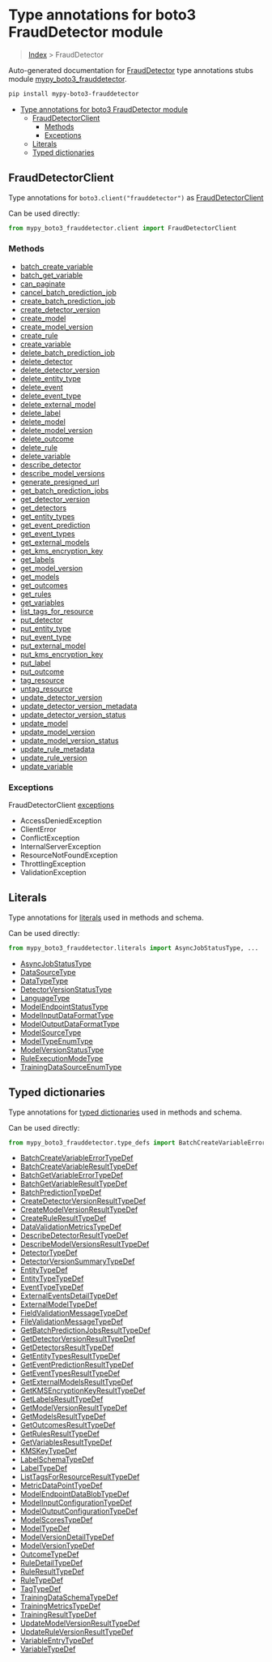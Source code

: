 # Type annotations for boto3 FraudDetector module

> [Index](..) > FraudDetector

Auto-generated documentation for
[FraudDetector](https://boto3.amazonaws.com/v1/documentation/api/1.17.74/reference/services/frauddetector.html#FraudDetector)
type annotations stubs module
[mypy_boto3_frauddetector](https://pypi.org/project/mypy-boto3-frauddetector/).

```bash
pip install mypy-boto3-frauddetector
```

- [Type annotations for boto3 FraudDetector module](#type-annotations-for-boto3-frauddetector-module)
  - [FraudDetectorClient](#frauddetectorclient)
    - [Methods](#methods)
    - [Exceptions](#exceptions)
  - [Literals](#literals)
  - [Typed dictionaries](#typed-dictionaries)

## FraudDetectorClient

Type annotations for `boto3.client("frauddetector")` as
[FraudDetectorClient](./client.md)

Can be used directly:

```python
from mypy_boto3_frauddetector.client import FraudDetectorClient
```

### Methods

- [batch_create_variable](./client.md#batch_create_variable)
- [batch_get_variable](./client.md#batch_get_variable)
- [can_paginate](./client.md#can_paginate)
- [cancel_batch_prediction_job](./client.md#cancel_batch_prediction_job)
- [create_batch_prediction_job](./client.md#create_batch_prediction_job)
- [create_detector_version](./client.md#create_detector_version)
- [create_model](./client.md#create_model)
- [create_model_version](./client.md#create_model_version)
- [create_rule](./client.md#create_rule)
- [create_variable](./client.md#create_variable)
- [delete_batch_prediction_job](./client.md#delete_batch_prediction_job)
- [delete_detector](./client.md#delete_detector)
- [delete_detector_version](./client.md#delete_detector_version)
- [delete_entity_type](./client.md#delete_entity_type)
- [delete_event](./client.md#delete_event)
- [delete_event_type](./client.md#delete_event_type)
- [delete_external_model](./client.md#delete_external_model)
- [delete_label](./client.md#delete_label)
- [delete_model](./client.md#delete_model)
- [delete_model_version](./client.md#delete_model_version)
- [delete_outcome](./client.md#delete_outcome)
- [delete_rule](./client.md#delete_rule)
- [delete_variable](./client.md#delete_variable)
- [describe_detector](./client.md#describe_detector)
- [describe_model_versions](./client.md#describe_model_versions)
- [generate_presigned_url](./client.md#generate_presigned_url)
- [get_batch_prediction_jobs](./client.md#get_batch_prediction_jobs)
- [get_detector_version](./client.md#get_detector_version)
- [get_detectors](./client.md#get_detectors)
- [get_entity_types](./client.md#get_entity_types)
- [get_event_prediction](./client.md#get_event_prediction)
- [get_event_types](./client.md#get_event_types)
- [get_external_models](./client.md#get_external_models)
- [get_kms_encryption_key](./client.md#get_kms_encryption_key)
- [get_labels](./client.md#get_labels)
- [get_model_version](./client.md#get_model_version)
- [get_models](./client.md#get_models)
- [get_outcomes](./client.md#get_outcomes)
- [get_rules](./client.md#get_rules)
- [get_variables](./client.md#get_variables)
- [list_tags_for_resource](./client.md#list_tags_for_resource)
- [put_detector](./client.md#put_detector)
- [put_entity_type](./client.md#put_entity_type)
- [put_event_type](./client.md#put_event_type)
- [put_external_model](./client.md#put_external_model)
- [put_kms_encryption_key](./client.md#put_kms_encryption_key)
- [put_label](./client.md#put_label)
- [put_outcome](./client.md#put_outcome)
- [tag_resource](./client.md#tag_resource)
- [untag_resource](./client.md#untag_resource)
- [update_detector_version](./client.md#update_detector_version)
- [update_detector_version_metadata](./client.md#update_detector_version_metadata)
- [update_detector_version_status](./client.md#update_detector_version_status)
- [update_model](./client.md#update_model)
- [update_model_version](./client.md#update_model_version)
- [update_model_version_status](./client.md#update_model_version_status)
- [update_rule_metadata](./client.md#update_rule_metadata)
- [update_rule_version](./client.md#update_rule_version)
- [update_variable](./client.md#update_variable)

### Exceptions

FraudDetectorClient [exceptions](./client.md#exceptions)

- AccessDeniedException
- ClientError
- ConflictException
- InternalServerException
- ResourceNotFoundException
- ThrottlingException
- ValidationException

## Literals

Type annotations for [literals](./literals.md) used in methods and schema.

Can be used directly:

```python
from mypy_boto3_frauddetector.literals import AsyncJobStatusType, ...
```

- [AsyncJobStatusType](./literals.md#asyncjobstatustype)
- [DataSourceType](./literals.md#datasourcetype)
- [DataTypeType](./literals.md#datatypetype)
- [DetectorVersionStatusType](./literals.md#detectorversionstatustype)
- [LanguageType](./literals.md#languagetype)
- [ModelEndpointStatusType](./literals.md#modelendpointstatustype)
- [ModelInputDataFormatType](./literals.md#modelinputdataformattype)
- [ModelOutputDataFormatType](./literals.md#modeloutputdataformattype)
- [ModelSourceType](./literals.md#modelsourcetype)
- [ModelTypeEnumType](./literals.md#modeltypeenumtype)
- [ModelVersionStatusType](./literals.md#modelversionstatustype)
- [RuleExecutionModeType](./literals.md#ruleexecutionmodetype)
- [TrainingDataSourceEnumType](./literals.md#trainingdatasourceenumtype)

## Typed dictionaries

Type annotations for [typed dictionaries](./type_defs.md) used in methods and
schema.

Can be used directly:

```python
from mypy_boto3_frauddetector.type_defs import BatchCreateVariableErrorTypeDef, ...
```

- [BatchCreateVariableErrorTypeDef](./type_defs.md#batchcreatevariableerrortypedef)
- [BatchCreateVariableResultTypeDef](./type_defs.md#batchcreatevariableresulttypedef)
- [BatchGetVariableErrorTypeDef](./type_defs.md#batchgetvariableerrortypedef)
- [BatchGetVariableResultTypeDef](./type_defs.md#batchgetvariableresulttypedef)
- [BatchPredictionTypeDef](./type_defs.md#batchpredictiontypedef)
- [CreateDetectorVersionResultTypeDef](./type_defs.md#createdetectorversionresulttypedef)
- [CreateModelVersionResultTypeDef](./type_defs.md#createmodelversionresulttypedef)
- [CreateRuleResultTypeDef](./type_defs.md#createruleresulttypedef)
- [DataValidationMetricsTypeDef](./type_defs.md#datavalidationmetricstypedef)
- [DescribeDetectorResultTypeDef](./type_defs.md#describedetectorresulttypedef)
- [DescribeModelVersionsResultTypeDef](./type_defs.md#describemodelversionsresulttypedef)
- [DetectorTypeDef](./type_defs.md#detectortypedef)
- [DetectorVersionSummaryTypeDef](./type_defs.md#detectorversionsummarytypedef)
- [EntityTypeDef](./type_defs.md#entitytypedef)
- [EntityTypeTypeDef](./type_defs.md#entitytypetypedef)
- [EventTypeTypeDef](./type_defs.md#eventtypetypedef)
- [ExternalEventsDetailTypeDef](./type_defs.md#externaleventsdetailtypedef)
- [ExternalModelTypeDef](./type_defs.md#externalmodeltypedef)
- [FieldValidationMessageTypeDef](./type_defs.md#fieldvalidationmessagetypedef)
- [FileValidationMessageTypeDef](./type_defs.md#filevalidationmessagetypedef)
- [GetBatchPredictionJobsResultTypeDef](./type_defs.md#getbatchpredictionjobsresulttypedef)
- [GetDetectorVersionResultTypeDef](./type_defs.md#getdetectorversionresulttypedef)
- [GetDetectorsResultTypeDef](./type_defs.md#getdetectorsresulttypedef)
- [GetEntityTypesResultTypeDef](./type_defs.md#getentitytypesresulttypedef)
- [GetEventPredictionResultTypeDef](./type_defs.md#geteventpredictionresulttypedef)
- [GetEventTypesResultTypeDef](./type_defs.md#geteventtypesresulttypedef)
- [GetExternalModelsResultTypeDef](./type_defs.md#getexternalmodelsresulttypedef)
- [GetKMSEncryptionKeyResultTypeDef](./type_defs.md#getkmsencryptionkeyresulttypedef)
- [GetLabelsResultTypeDef](./type_defs.md#getlabelsresulttypedef)
- [GetModelVersionResultTypeDef](./type_defs.md#getmodelversionresulttypedef)
- [GetModelsResultTypeDef](./type_defs.md#getmodelsresulttypedef)
- [GetOutcomesResultTypeDef](./type_defs.md#getoutcomesresulttypedef)
- [GetRulesResultTypeDef](./type_defs.md#getrulesresulttypedef)
- [GetVariablesResultTypeDef](./type_defs.md#getvariablesresulttypedef)
- [KMSKeyTypeDef](./type_defs.md#kmskeytypedef)
- [LabelSchemaTypeDef](./type_defs.md#labelschematypedef)
- [LabelTypeDef](./type_defs.md#labeltypedef)
- [ListTagsForResourceResultTypeDef](./type_defs.md#listtagsforresourceresulttypedef)
- [MetricDataPointTypeDef](./type_defs.md#metricdatapointtypedef)
- [ModelEndpointDataBlobTypeDef](./type_defs.md#modelendpointdatablobtypedef)
- [ModelInputConfigurationTypeDef](./type_defs.md#modelinputconfigurationtypedef)
- [ModelOutputConfigurationTypeDef](./type_defs.md#modeloutputconfigurationtypedef)
- [ModelScoresTypeDef](./type_defs.md#modelscorestypedef)
- [ModelTypeDef](./type_defs.md#modeltypedef)
- [ModelVersionDetailTypeDef](./type_defs.md#modelversiondetailtypedef)
- [ModelVersionTypeDef](./type_defs.md#modelversiontypedef)
- [OutcomeTypeDef](./type_defs.md#outcometypedef)
- [RuleDetailTypeDef](./type_defs.md#ruledetailtypedef)
- [RuleResultTypeDef](./type_defs.md#ruleresulttypedef)
- [RuleTypeDef](./type_defs.md#ruletypedef)
- [TagTypeDef](./type_defs.md#tagtypedef)
- [TrainingDataSchemaTypeDef](./type_defs.md#trainingdataschematypedef)
- [TrainingMetricsTypeDef](./type_defs.md#trainingmetricstypedef)
- [TrainingResultTypeDef](./type_defs.md#trainingresulttypedef)
- [UpdateModelVersionResultTypeDef](./type_defs.md#updatemodelversionresulttypedef)
- [UpdateRuleVersionResultTypeDef](./type_defs.md#updateruleversionresulttypedef)
- [VariableEntryTypeDef](./type_defs.md#variableentrytypedef)
- [VariableTypeDef](./type_defs.md#variabletypedef)
